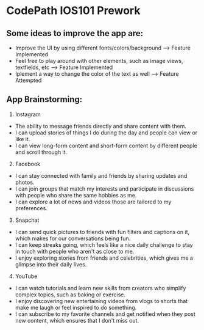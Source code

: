# CodePath IOS101 Prework

## Some ideas to improve the app are:

- Improve the UI by using different fonts/colors/background --> Feature Implemented
- Feel free to play around with other elements, such as image views, textfields, etc --> Feature Implemented
- Iplement a way to change the color of the text as well --> Feature Attempted

## App Brainstorming:

1. Instagram
- The ability to message friends directly and share content with them.
- I can upload stories of things I do during the day and people can view or like it.
- I can view long-form content and short-form content by different people and scroll through it. 

2. Facebook
- I can stay connected with family and friends by sharing updates and photos.
- I can join groups that match my interests and participate in discussions with people who share the same hobbies as me. 
- I can explore a lot of news and videos those are tailored to my preferences. 

3. Snapchat
- I can send quick pictures to friends with fun filters and captions on it, which makes for our conversations being fun. 
- I can keep streaks going, which feels like a nice daily challenge to stay in touch with people who aren't as close to me. 
- I enjoy exploring stories from friends and celebrities, which gives me a glimpse into their daily lives. 

4. YouTube
- I can watch tutorials and learn new skills from creators who simplify complex topics, such as baking or exercise. 
- I enjoy discovering new entertaining videos from vlogs to shorts that make me laugh or feel inspired to do something.
- I can subscribe to my favorite channels and get notified when they post new content, which ensures that I don't miss out.
